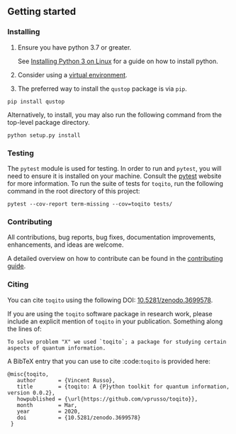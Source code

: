 ## Getting started

### Installing

1. Ensure you have python 3.7 or greater.

    See [Installing Python 3 on Linux](https://docs.python-guide.org/starting/install3/linux/) 
    for a guide on how to install python.

2. Consider using a [virtual environment](https://packaging.python.org/guides/installing-using-pip-and-virtualenv/).

3. The preferred way to install the `qustop` package is via `pip`.

```
pip install qustop
```

Alternatively, to install, you may also run the following command from the
top-level package directory.


```
python setup.py install
```

### Testing

The `pytest` module is used for testing. In order to run and `pytest`, you will need to ensure it is installed on your 
machine. Consult the [pytest](https://docs.pytest.org/en/latest/) website for more information. To run the suite of 
tests for `toqito`, run the following command in the root directory of this project:

```
pytest --cov-report term-missing --cov=toqito tests/
```
    
### Contributing

All contributions, bug reports, bug fixes, documentation improvements,
enhancements, and ideas are welcome.

A detailed overview on how to contribute can be found in the
[contributing guide](https://github.com/vprusso/toqito/blob/master/.github/CONTRIBUTING.md).

### Citing

You can cite `toqito` using the following DOI: [10.5281/zenodo.3699578](https://zenodo.org/record/3699578>).

If you are using the `toqito` software package in research work, please
include an explicit mention of `toqito` in your publication. Something
along the lines of:

    To solve problem "X" we used `toqito`; a package for studying certain
    aspects of quantum information.

A BibTeX entry that you can use to cite :code:`toqito` is provided here:


    @misc{toqito,
       author       = {Vincent Russo},
       title        = {toqito: A {P}ython toolkit for quantum information, version 0.0.2},
       howpublished = {\url{https://github.com/vprusso/toqito}},
       month        = Mar,
       year         = 2020,
       doi          = {10.5281/zenodo.3699578}
     }
